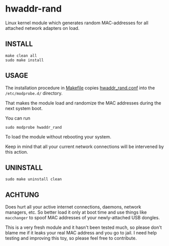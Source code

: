 hwaddr-rand
===========

Linux kernel module which generates random MAC-addresses for all attached network adapters on load.

INSTALL
---

    make clean all
    sudo make install

USAGE
---
The installation procedure in [Makefile](Makefile) copies [hwaddr_rand.conf](hwaddr_rand.conf) into the `/etc/modprobe.d/` directory.

That makes the module load and randomize the MAC addresses during the next system boot.

You can run

    sudo modprobe hwaddr_rand

To load the module without rebooting your system.

Keep in mind that all your current network connections will be intervened by this action.

UNINSTALL
---

    sudo make uninstall clean

ACHTUNG
---
Does hurt all your active internet connections, daemons, network managers, etc.
So better load it only at boot time and use things like `macchanger` to spoof MAC addresses of your newly-attached USB dongles.

This is a very fresh module and it hasn't been tested much, so please don't blame me if it leaks your real MAC address and you go to jail.
I need help testing and improving this toy, so please feel free to contribute.

